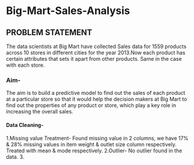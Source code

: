 # Big-Mart-Sales-Analysis
## PROBLEM STATEMENT
The data scientists at Big Mart have collected Sales data for 1559 products across 10 stores in different cities for the year 2013.Now each product has certain attributes that sets it apart from other products. Same in the case with each store.

### Aim-
The aim is to build a predictive model to find out the sales of each product at a particular store so that it would help the decision makers at Big Mart to find out the properties of any product or store, which play a key role in increasing the overall sales.

#### Data Cleaning-
1.Missing value Treatment- Found missing value in 2 columns, we have 17% & 28% missing values in item weight & outlet size column respectively.
Treated with mean & mode respectively.
2.Outlier- No outlier found in the data.
3.
